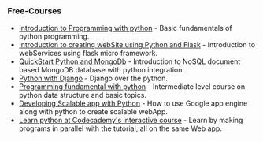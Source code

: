 
### Free-Courses

- [Introduction to Programming with python](https://goo.gl/x26dEr) - Basic fundamentals of python programming.
- [Introduction to creating webSite using Python and Flask](https://goo.gl/6a97aw) - Introduction to webServices using flask micro framework.
- [QuickStart Python and MongoDb](https://goo.gl/lNUHcE) - Introduction to NoSQL document based MongoDB database with python integration.
- [Python with Django](https://goo.gl/DVM0m5) - Django over the python.
- [Programming fundamental with python](https://goo.gl/JEdLMw) - Intermediate level course on python data structure and basic topics.
- [Developing Scalable app with Python](https://goo.gl/EwWZDW) - How to use Google app engine along with python to create scalable webApp. 
- [Learn python at Codecademy's interactive course](https://www.codecademy.com/tracks/python) - Learn by making programs in parallel with the tutorial, all on the same Web app.

